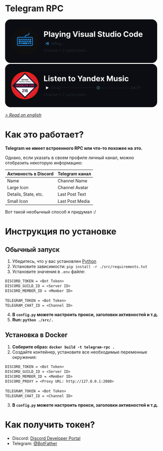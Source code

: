 # Telegram RPC

<img src="vscode_rpc.png" width="500">
<img src="ym_rpc.png" width="500">

<br>

_[> Read on english ](/README.md)_

# Как это работает?
**Telegram не имеет встроенного RPC или что-то похожее на это.**

Однако, если указать в своем профиле личный канал, можно отобразить некоторую информацию:

| **Активность в Discord** | **Telegram канал** |
| ------------------------ | -------------------|
| Name                     | Channel Name       |
| Large Icon               | Channel Avatar     |
| Details, State, etc.     | Last Post Text     |
| Small Icon               | Last Post Media    | 

Вот такой необычный способ я придумал :/

# Инструкция по установке
## Обычный запуск
1. Убедитесь, что у вас установлен [Python](https://www.python.org)
2. Установите зависимости: `pip install -r ./src/requirements.txt`
3. Установите значения в `.env` файле:
```
DISCORD_TOKEN = <Bot Token>
DISCORD_GUILD_ID = <Server ID>
DISCORD_MEMBER_ID = <Member ID>

TELEGRAM_TOKEN = <Bot Token>
TELEGRAM_CHAT_ID = <Channel ID>
```
4. **В `config.py` можете настроить прокси, заголовки активностей и т.д.**
5. **Run: `python ./src/.`**

## Установка в Docker
1. **Соберите образ: `docker build -t telegram-rpc .`**
2. Создайте контейнер, установите все необходимые переменные окружения:
```
DISCORD_TOKEN = <Bot Token>
DISCORD_GUILD_ID = <Server ID>
DISCORD_MEMBER_ID = <Member ID>
DISCORD_PROXY = <Proxy URL: http://127.0.0.1:2080>

TELEGRAM_TOKEN = <Bot Token>
TELEGRAM_CHAT_ID = <Channel ID>
```
3. **В `config.py` можете настроить прокси, заголовки активностей и т.д.**

# Как получить токен?
- Discord: [Discord Developer Portal](https://discord.com/developers/applications)
- Telegram: [@BotFather](https://t.me/BotFather)
